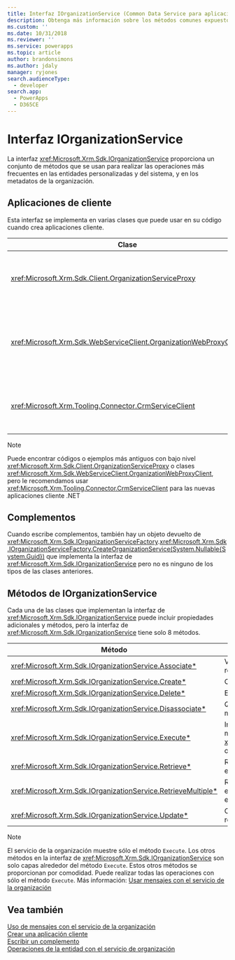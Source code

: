 ```yaml
---
title: Interfaz IOrganizationService (Common Data Service para aplicaciones) | Microsoft Docs
description: Obtenga más información sobre los métodos comunes expuestos para realizar operaciones de datos con CDS for Apps.
ms.custom: ''
ms.date: 10/31/2018
ms.reviewer: ''
ms.service: powerapps
ms.topic: article
author: brandonsimons
ms.author: jdaly
manager: ryjones
search.audienceType:
  - developer
search.app:
  - PowerApps
  - D365CE
---
```

# <a name="iorganizationservice-interface"></a>Interfaz IOrganizationService

La interfaz <xref:Microsoft.Xrm.Sdk.IOrganizationService> proporciona un conjunto de métodos que se usan para realizar las operaciones más frecuentes en las entidades personalizadas y del sistema, y en los metadatos de la organización.

## <a name="client-applications"></a>Aplicaciones de cliente

Esta interfaz se implementa en varias clases que puede usar en su código cuando crea aplicaciones cliente.

|Clase|Descripción|
|--|--|
|<xref:Microsoft.Xrm.Sdk.Client.OrganizationServiceProxy>|Ésta es la clase de bajo nivel original que usa WCF y el extremo de SOAP |
|<xref:Microsoft.Xrm.Sdk.WebServiceClient.OrganizationWebProxyClient>|Esta clase de bajo nivel se creó para habilitar la autenticación de OAuth al extremo de SOAP|
|<xref:Microsoft.Xrm.Tooling.Connector.CrmServiceClient>|Esta es la clase que debe usar al crear las aplicaciones cliente .NET. |

> [!NOTE]
> Puede encontrar códigos o ejemplos más antiguos con bajo nivel <xref:Microsoft.Xrm.Sdk.Client.OrganizationServiceProxy> o clases <xref:Microsoft.Xrm.Sdk.WebServiceClient.OrganizationWebProxyClient>, pero le recomendamos usar <xref:Microsoft.Xrm.Tooling.Connector.CrmServiceClient> para las nuevas aplicaciones cliente .NET

## <a name="plug-ins"></a>Complementos

Cuando escribe complementos, también hay un objeto devuelto de <xref:Microsoft.Xrm.Sdk.IOrganizationServiceFactory>.<xref:Microsoft.Xrm.Sdk.IOrganizationServiceFactory.CreateOrganizationService(System.Nullable{System.Guid})> que implementa la interfaz de <xref:Microsoft.Xrm.Sdk.IOrganizationService> pero no es ninguno de los tipos de las clases anteriores.

## <a name="iorganizationservice-methods"></a>Métodos de IOrganizationService

Cada una de las clases que implementan la interfaz de <xref:Microsoft.Xrm.Sdk.IOrganizationService> puede incluir propiedades adicionales y métodos, pero la interfaz de <xref:Microsoft.Xrm.Sdk.IOrganizationService> tiene solo 8 métodos.


|Método  |Descripción  |
|---------|---------|
|<xref:Microsoft.Xrm.Sdk.IOrganizationService.Associate*>|Vincule dos entidades mediante una relación entre entidades|
|<xref:Microsoft.Xrm.Sdk.IOrganizationService.Create*>|Cree un registro de entidad.|
|<xref:Microsoft.Xrm.Sdk.IOrganizationService.Delete*>|Elimine un registro de entidad|
|<xref:Microsoft.Xrm.Sdk.IOrganizationService.Disassociate*>|Quite el vínculo entre dos entidades mediante una relación entre entidades|
|<xref:Microsoft.Xrm.Sdk.IOrganizationService.Execute*>|Invoque una operación definida como mensaje pasando una instancia de una <xref:Microsoft.Xrm.Sdk.OrganizationRequest> o una clase derivada de ella.|
|<xref:Microsoft.Xrm.Sdk.IOrganizationService.Retrieve*>|Recupere una instancia de un registro de entidad.|
|<xref:Microsoft.Xrm.Sdk.IOrganizationService.RetrieveMultiple*>|Recupere una colección de registros de entidad que cumpla con los criterios establecidos en una consulta.|
|<xref:Microsoft.Xrm.Sdk.IOrganizationService.Update*>|Cambie los valores de atributo de un registro de entidad.|

> [!NOTE]
> El servicio de la organización muestre sólo el método `Execute`. Los otros métodos en la interfaz de <xref:Microsoft.Xrm.Sdk.IOrganizationService> son solo capas alrededor del método `Execute`. Estos otros métodos se proporcionan por comodidad. Puede realizar todas las operaciones con sólo el método `Execute`. Más información: [Usar mensajes con el servicio de la organización](use-messages.md)

## <a name="see-also"></a>Vea también

[Uso de mensajes con el servicio de la organización](use-messages.md)<br />
[Crear una aplicación cliente](create-client-app.md)<br />
[Escribir un complemento](../write-plug-in.md)<br />
[Operaciones de la entidad con el servicio de organización](entity-operations.md)